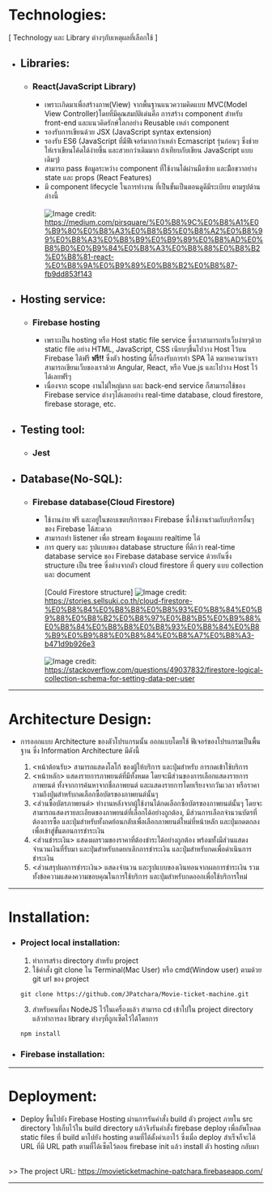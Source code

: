 # Technologies:
[ Technology และ Library ต่างๆกับเหตุผลที่เลือกใช้ ]
* ## Libraries:
    * ### React(JavaScript Library)
        - เพราะเกิดมาเพื่อสร้างภาพ(View) จากพื้นฐานแนวความคิดแบบ MVC(Model View Controller)โดยที่มีคุณสมบัติเด่นคือ การสร้าง component สำหรับ front-end และแนวคิดรักษ์โลกอย่าง Reusable เหล่า component 
        - รองรับการเขียนด้วย JSX (JavaScript syntax extension)
        - รองรับ ES6 (JavaScript ที่มีฟีเจอร์มากกว่าเหล่า Ecmascript รุ่นก่อนๆ ซึ่งช่วยให้เราเขียนโค้ดได้ง่ายขึ้น และสวยกว่าเดิมมาก ถ้าเทียบกับเขียน JavaScript แบบเดิมๆ)
        - สามารถ pass ข้่อมูลระหว่าง component ที่ใช้งานได้ผ่านมือซ้าย และมืิอขวาอย่าง state และ props (React Features)
        - มี component lifecycle ในการทำงาน ที่เป็นขั้นเป็นตอนดูดีมีระเบียบ ตามรูปด้านล่างนี้
<br/><br/>
![Image](https://cdn-images-1.medium.com/max/2000/1*QK7cSH3i-OxqrUcXR-eXuQ.png) credit: https://medium.com/pirsquare/%E0%B8%9C%E0%B8%A1%E0%B9%80%E0%B8%A3%E0%B8%B5%E0%B8%A2%E0%B8%99%E0%B8%A3%E0%B8%B9%E0%B9%89%E0%B8%AD%E0%B8%B0%E0%B9%84%E0%B8%A3%E0%B8%88%E0%B8%B2%E0%B8%81-react-%E0%B8%9A%E0%B9%89%E0%B8%B2%E0%B8%87-fb9dd853f143
* ## Hosting service:
    * ### Firebase hosting
        - เพราะเป็น hosting หรือ Host static file service ซี่งเราสามารถทำเว็บง่ายๆด้วย static file อย่าง HTML, JavaScript, CSS เนียบๆขึ้นไปวาง Host ไว้บน Firebase ได้ฟรี **ฟรี!!** ซึ่งตัว hosting นี้ก็รองรับการทำ SPA ได้ หมายความว่าเราสามารถเขียนเว็บของเราด้วย Angular, React, หรือ Vue.js และไปวาง Host ไว้ได้เลยฟรีๆ
        - เนื่องจาก scope งานไม่ใหญ่มาก และ back-end service ก็สามารถใช้ของ Firebase service ต่างๆได้เลยอย่าง real-time database, cloud firestore, firebase storage, etc.
* ## Testing tool:
    * ### Jest
* ## Database(No-SQL):
    * ### Firebase database(Cloud Firestore)
        - ใช้งานง่าย ฟรี และอยู่ในขอบเขตบริการของ Firebase ซี่งใช้งานร่วมกับบริการอื่นๆของ Firebase ได้สะดวก
        - สามารถทำ listener เพื่อ stream ข้อมูลแบบ realtime ได้ 
        - การ query และ รูปแบบของ database structure ที่ดีกว่า real-time database service ของ Firebase database service ด้วยกันซี่ง structure เป็น tree ซี่งต่างจากตัว cloud firestore ที่ query แบบ collection และ document
<br/><br/>[Could Firestore structure]
![Image](https://4.bp.blogspot.com/-djTTPRRjwzw/XFHyXdg_0mI/AAAAAAAADU4/TEDA6qFSKuAvm27lghESOXApm28l1k_RwCLcBGAs/s1600/image8.png) credit: https://stories.sellsuki.co.th/cloud-firestore-%E0%B8%84%E0%B8%B8%E0%B8%93%E0%B8%84%E0%B9%88%E0%B8%B2%E0%B8%97%E0%B8%B5%E0%B9%88%E0%B8%84%E0%B8%B8%E0%B8%93%E0%B8%84%E0%B8%B9%E0%B9%88%E0%B8%84%E0%B8%A7%E0%B8%A3-b471d9b926e3<br/><br/>
![Image](https://i.stack.imgur.com/tGGqa.png) credit: https://stackoverflow.com/questions/49037832/firestore-logical-collection-schema-for-setting-data-per-user
<hr/>

# Architecture Design:
- การออกแบบ Architecture ของตัวโปรแกรมนั้น ออกแบบโดยใช้ ฟีเจอร์ของโปรแกรมเป็นพื้นฐาน ซี่ง Information Architecture มีดังนี้
    
    1. <หน้าต้อนรับ> สามารถแสดงโลโก้ ของผู้ให้บริการ และปุ่มสำหรับ การกดเข้าใช้บริการ
    2. <หน้าหลัก> แสดงรายการภาพยนต์ที่มีทั้งหมด โดยจะมีส่วนของการเลือกแสดงรายการภาพยนต์ ทั้งจากการค้นหาจากชื่อภาพยนต์ และแสดงรายการโดยเรียงจากวันเวลา หรือราคา รวมถึงปุ่มสำหรับกดเลือกซื้อบัตรของภาพยนต์นั้นๆ
    3. <ส่วนซื้อบัตรภาพยนต์> ทำงานหลังจากผู้ใช้งานได้กดเลือกซื้อบัตรของภาพยนต์นั้นๆ โดยจะสามารถแสดงรายละเอียดของภาพยนต์ที่เลือกได้อย่างถูกต้อง, มีส่วนการเลือกจำนวนบัตรที่ต้องการซื้อ และปุ่มสำหรับทั้งกดย้อนกลับเพื่อเลือกภาพยนต์ใหม่ที่หน้าหลัก และปุ่มกดตกลง เพื่อเข้าสู่ขั้นตอนการชำระเงิน
    4. <ส่วนชำระเงิน> แสดงผลรวมของราคาที่ต้องชำระได้อย่างถูกต้อง พร้อมทั้งมีส่วนแสดงจำนวนเงินที่รับมา และปุ่มสำหรับกดยกเลิกการชำระเงิน และปุ่มสำหรับกดเพื่อดำเนินการชำระเงิน
    5. <ส่วนสรุปผลการชำระเงิน> แสดงจำนวน และรูปแบบของเงินทอนจากผลการชำระเงิน รวมทั้งข้อความแสดงความขอบคุณในการใช้บริการ และปุ่มสำหรับกดออกเพื่อใช้บริการใหม่
<hr/>

# Installation:
* ### Project local installation:
    1. ทำการสร้าง directory สำหรับ project
    2. ใช้คำสั่ง git clone ใน Terminal(Mac User) หรือ cmd(Window user) ตามด้วย git url ของ project 
    ```
    git clone https://github.com/JPatchara/Movie-ticket-machine.git
    ```
    3. สำหรับคนที่ลง NodeJS ไว้ในเครื่องแล้ว สามารถ cd เข้าไปใน project directory แล้วทำการลง library ต่างๆที่ถูกเซ็ตไว้ได้โดยการ
    ```
    npm install
    ```
* ### Firebase installation:

<hr/>

# Deployment:
*   Deploy ขึ้นไปยัง Firebase Hosting ผ่านการรันคำสั่ง build ตัว project ภายใน src directory ไปเก็บไว้ใน build directory แล้วจึงรันคำสั่ง firebase deploy เพื่ออัพโหลด static files ที่ build มาไปยัง hosting ตามที่ได้ตั้งค่าเอาไว้ ซี่งเมื่อ deploy สำเร็จก็จะได้ URL ที่มี URL path ตามที่ได้เซ็ตไว้ตอน firebase init แล้ว install ตัว hosting กลับมา

<br/>  >>  The project URL: https://movieticketmachine-patchara.firebaseapp.com/

<hr/>